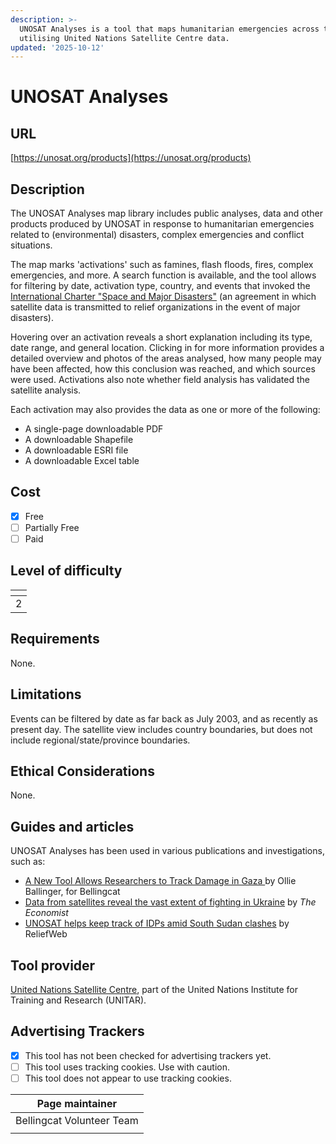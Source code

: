 ```yaml
---
description: >-
  UNOSAT Analyses is a tool that maps humanitarian emergencies across the globe
  utilising United Nations Satellite Centre data.
updated: '2025-10-12'
---
```


# UNOSAT Analyses

## URL

[https://unosat.org/products](https://unosat.org/products)

## Description

The UNOSAT Analyses map library includes public analyses, data and other products produced by UNOSAT in response to humanitarian emergencies related to (environmental) disasters, complex emergencies and conflict situations.

The map marks 'activations' such as famines, flash floods, fires, complex emergencies, and more. A search function is available, and the tool allows for filtering by date, activation type, country, and events that invoked the [International Charter "Space and Major Disasters"](https://en.wikipedia.org/wiki/International_Charter_'Space_and_Major_Disasters') (an agreement in which satellite data is transmitted to relief organizations in the event of major disasters).

Hovering over an activation reveals a short explanation including its type, date range, and general location. Clicking in for more information provides a detailed overview and photos of the areas analysed, how many people may have been affected, how this conclusion was reached, and which sources were used. Activations also note whether field analysis has validated the satellite analysis.

Each activation may also provides the data as one or more of the following:

* A single-page downloadable PDF
* A downloadable Shapefile
* A downloadable ESRI file
* A downloadable Excel table

## Cost

* [x] Free
* [ ] Partially Free
* [ ] Paid

## Level of difficulty

<table><thead><tr><th data-type="rating" data-max="5"></th></tr></thead><tbody><tr><td>2</td></tr></tbody></table>

## Requirements

None.

## Limitations

Events can be filtered by date as far back as July 2003, and as recently as present day. The satellite view includes country boundaries, but does not include regional/state/province boundaries.

## Ethical Considerations

None.

## Guides and articles

UNOSAT Analyses has been used in various publications and investigations, such as:

* [A New Tool Allows Researchers to Track Damage in Gaza ](https://www.bellingcat.com/resources/2023/11/15/a-new-tool-allows-researchers-to-track-damage-in-gaza/)by Ollie Ballinger, for Bellingcat
* [Data from satellites reveal the vast extent of fighting in Ukraine](https://www.economist.com/interactive/briefing/2023/02/23/data-from-satellites-reveal-the-vast-extent-of-fighting-in-ukraine) by _The Economist_
* [UNOSAT helps keep track of IDPs amid South Sudan clashes](https://reliefweb.int/report/south-sudan-republic/unosat-helps-keep-track-idps-amid-south-sudan-clashes) by ReliefWeb



## Tool provider

[United Nations Satellite Centre](https://unosat.org/), part of the United Nations Institute for Training and Research (UNITAR).

## Advertising Trackers

* [x] This tool has not been checked for advertising trackers yet.
* [ ] This tool uses tracking cookies. Use with caution.
* [ ] This tool does not appear to use tracking cookies.

| Page maintainer           |
| ------------------------- |
| Bellingcat Volunteer Team |
|                           |
